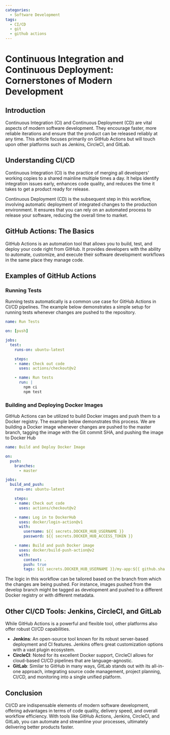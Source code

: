 ```yaml
---
categories:
  - Software Development
tags:
  - CI/CD
  - git
  - github actions
---
```

# Continuous Integration and Continuous Deployment: Cornerstones of Modern Development

## Introduction
Continuous Integration (CI) and Continuous Deployment (CD) are vital aspects of modern software development. They encourage faster, more reliable iterations and ensure that the product can be released reliably at any time. This article focuses primarily on GitHub Actions but will touch upon other platforms such as Jenkins, CircleCI, and GitLab.

## Understanding CI/CD
Continuous Integration (CI) is the practice of merging all developers' working copies to a shared mainline multiple times a day. It helps identify integration issues early, enhances code quality, and reduces the time it takes to get a product ready for release.

Continuous Deployment (CD) is the subsequent step in this workflow, involving automatic deployment of integrated changes to the production environment. It ensures that you can rely on an automated process to release your software, reducing the overall time to market.

## GitHub Actions: The Basics
GitHub Actions is an automation tool that allows you to build, test, and deploy your code right from GitHub. It provides developers with the ability to automate, customize, and execute their software development workflows in the same place they manage code.

## Examples of GitHub Actions
### Running Tests

Running tests automatically is a common use case for GitHub Actions in CI/CD pipelines. The example below demonstrates a simple setup for running tests whenever changes are pushed to the repository.

```yaml
name: Run Tests

on: [push]

jobs:
  test:
    runs-on: ubuntu-latest

    steps:
    - name: Check out code
      uses: actions/checkout@v2

    - name: Run tests
      run: |
        npm ci
        npm test

```
### Building and Deploying Docker Images

GitHub Actions can be utilized to build Docker images and push them to a Docker registry. The example below demonstrates this process. We are building a Docker image whenever changes are pushed to the master branch, tagging the image with the Git commit SHA, and pushing the image to Docker Hub


```yaml
name: Build and Deploy Docker Image

on:
  push:
    branches:
      - master

jobs:
  build_and_push:
    runs-on: ubuntu-latest

    steps:
    - name: Check out code
      uses: actions/checkout@v2

    - name: Log in to DockerHub
      uses: docker/login-action@v1 
      with:
        username: ${{ secrets.DOCKER_HUB_USERNAME }}
        password: ${{ secrets.DOCKER_HUB_ACCESS_TOKEN }}

    - name: Build and push Docker image
      uses: docker/build-push-action@v2
      with:
        context: .
        push: true
        tags: ${{ secrets.DOCKER_HUB_USERNAME }}/my-app:${{ github.sha }}
```

The logic in this workflow can be tailored based on the branch from which the changes are being pushed. For instance, images pushed from the develop branch might be tagged as development and pushed to a different Docker registry or with different metadata.

## Other CI/CD Tools: Jenkins, CircleCI, and GitLab
While GitHub Actions is a powerful and flexible tool, other platforms also offer robust CI/CD capabilities.

- **Jenkins**: An open-source tool known for its robust server-based deployment and CI features. Jenkins offers great customization options with a vast plugin ecosystem.
- **CircleCI**: Noted for its excellent Docker support, CircleCI allows for cloud-based CI/CD pipelines that are language-agnostic.
- **GitLab**: Similar to GitHub in many ways, GitLab stands out with its all-in-one approach, integrating source code management, project planning, CI/CD, and monitoring into a single unified platform.

## Conclusion
CI/CD are indispensable elements of modern software development, offering advantages in terms of code quality, delivery speed, and overall workflow efficiency. With tools like GitHub Actions, Jenkins, CircleCI, and GitLab, you can automate and streamline your processes, ultimately delivering better products faster.
